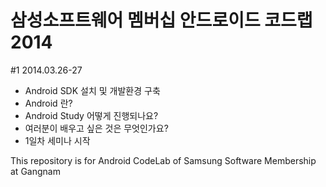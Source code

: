 삼성소프트웨어 멤버십
안드로이드 코드랩 2014
=====================

#1 2014.03.26-27
  - Android SDK 설치 및 개발환경 구축
  - Android 란?
  - Android Study 어떻게 진행되나요?
  - 여러분이 배우고 싶은 것은 무엇인가요?
  - 1일차 세미나 시작


This repository is for Android CodeLab of Samsung Software Membership at Gangnam
